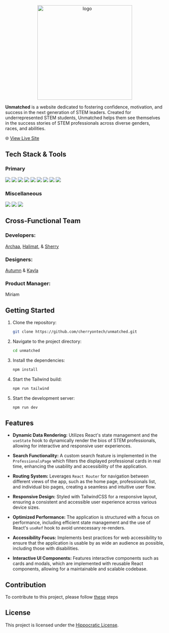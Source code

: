 <div align="center">
  <img src="https://github.com/cherryontech/unmatched/assets/115492619/9474f035-548b-4bef-8519-c0c461afc33f" alt="logo" width="300px" style="margin: 0 auto; display: block;" />
</div>

**Unmatched** is a website dedicated to fostering confidence, motivation, and success in the next generation of STEM leaders. Created for underrepresented STEM students, Unmatched helps them see themselves in the success stories of STEM professionals across diverse genders, races, and abilities.

🌐 [View Live Site](https://unmatched.netlify.app/)

## Tech Stack & Tools

### Primary
<div>
  <img src="https://img.shields.io/badge/React-20232A?style=for-the-badge&logo=react&logoColor=61DAFB" />
  <img src='https://img.shields.io/badge/javascript-%23323330.svg?style=for-the-badge&logo=javascript&logoColor=%23F7DF1E' />
  <img src="https://img.shields.io/static/v1?style=for-the-badge&message=React+Router&color=CA4245&logo=React+Router&logoColor=FFFFFF&label=">
  <img src='https://img.shields.io/badge/html5-%23E34F26.svg?style=for-the-badge&logo=html5&logoColor=white' />
  <img src='https://img.shields.io/badge/css3-%231572B6.svg?style=for-the-badge&logo=css3&logoColor=white' />
  <img src='https://img.shields.io/badge/tailwindcss-%2338B2AC.svg?style=for-the-badge&logo=tailwind-css&logoColor=white' />
  <img src='https://img.shields.io/badge/daisyui-5A0EF8?style=for-the-badge&logo=daisyui&logoColor=white' />
  <img src='https://img.shields.io/badge/vite-%23646CFF.svg?style=for-the-badge&logo=vite&logoColor=white' />
  <img src='https://img.shields.io/badge/netlify-%23000000.svg?style=for-the-badge&logo=netlify&logoColor=#00C7B7' />
</div>
  
### Miscellaneous
<div>
  <img src="https://img.shields.io/badge/eslint-3A33D1?style=for-the-badge&logo=eslint&logoColor=white" />
  <img src="https://img.shields.io/badge/Jira-0052CC?style=for-the-badge&logo=Jira&logoColor=white" />
  <img src="https://img.shields.io/badge/Figma-F24E1E?style=for-the-badge&logo=figma&logoColor=white" />
</div>

## Cross-Functional Team

### Developers:

[Archaa](https://github.com/avinashi10), [Halimat](https://github.com/havana82), & [Sherry](https://github.com/shyusu4)

### Designers:

[Autumn](https://github.com/bluegreen16) & [Kayla](https://github.com/kaylashovlowsky)

### Product Manager:

Miriam

## Getting Started

1. Clone the repository:
   ```bash
   git clone https://github.com/cherryontech/unmatched.git
2. Navigate to the project directory:
   ```bash
   cd unmatched
3. Install the dependencies:
   ``` bash
   npm install
4. Start the Tailwind build:
   ``` bash
   npm run tailwind
5. Start the development server:
   ``` bash
   npm run dev

## Features

- **Dynamic Data Rendering:** Utilizes React's state management and the `useState` hook to dynamically render the bios of STEM professionals, allowing for interactive and responsive user experiences.

- **Search Functionality:** A custom search feature is implemented in the `ProfessionalsPage` which filters the displayed professional cards in real time, enhancing the usability and accessibility of the application.

- **Routing System:** Leverages `React Router` for navigation between different views of the app, such as the home page, professionals list, and individual bio pages, creating a seamless and intuitive user flow.

- **Responsive Design:** Styled with TailwindCSS for a responsive layout, ensuring a consistent and accessible user experience across various device sizes.

- **Optimized Performance:** The application is structured with a focus on performance, including efficient state management and the use of React's `useRef` hook to avoid unnecessary re-renders.

- **Accessibility Focus:** Implements best practices for web accessibility to ensure that the application is usable by as wide an audience as possible, including those with disabilities.

- **Interactive UI Components:** Features interactive components such as cards and modals, which are implemented with reusable React components, allowing for a maintainable and scalable codebase.

## Contribution
To contribute to this project, please follow [these](https://github.com/cherryontech/unmatched/blob/main/docs/CONTRIBUTING.md) steps

## License
This project is licensed under the [Hippocratic License](https://github.com/cherryontech/unmatched/blob/main/docs/LICENSE).
